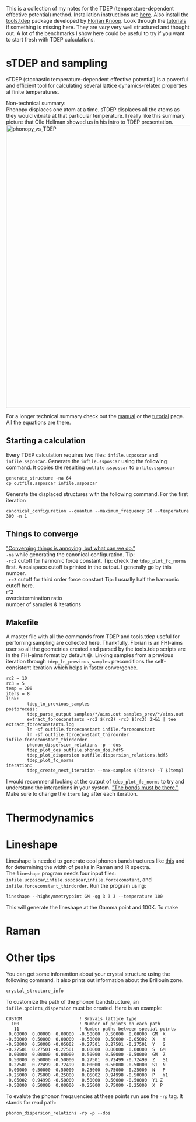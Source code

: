 This is a collection of my notes for the TDEP (temperature-dependent effective potential) method. Installation instructions are [here](). Also install the [tools.tdep]() package developed by [Florian Knoop](). 
Look through the [tutorials]() if something is missing here. They are _very_ very well structured and thought out. A lot of the benchmarks I show here could be useful to try if you want to start fresh with TDEP calculations.
  



# sTDEP and sampling

sTDEP (stochastic temperature-dependent effective potential) is a powerful and efficient tool for calculating several lattice dynamics-related properties at finite temperatures. 

Non-technical summary:  
Phonopy displaces one atom at a time. sTDEP displaces all the atoms as they would vibrate at that particular temperature. I really like this summary picture that Olle Hellman showed us in his intro to TDEP presentation. 
<img width="773" alt="phonopy_vs_TDEP" src="https://github.com/NU-CEM/Group_wiki/assets/49740967/400b97a3-6140-47b8-94b9-9736ed1f7cbb">


For a longer technical summary check out the [manual]() or the [tutorial]() page. All the equations are there.    

## Starting a calculation
Every TDEP calculation requires two files: `infile.ucposcar` and `infile.ssposcar`. Generate the `infile.ssposcar` using the following command. It copies the resulting `outfile.ssposcar` to `infile.ssposcar`
```
generate_structure -na 64
cp outfile.ssposcar infile.ssposcar
```
Generate the displaced structures with the following command. For the first iteration 
```
canonical_configuration --quantum --maximum_frequency 20 --temperature 300 -n 1
```

## Things to converge  
["Converging things is annoying, but what can we do."](https://github.com/tdep-developers/tdep-tutorials/tree/main/01_sampling/convergence)     
`-na` while generating the canonical configuration. Tip:     
`-rc2` cutoff for harmonic force constant. Tip: check the `tdep_plot_fc_norms` first. A realspace cutoff is printed in the output. I generally go by this number.         
`-rc3` cutoff for third order force constant Tip: I usually half the harmonic cutoff here.       
r^2   
overdetermination ratio         
number of samples & iterations        

## Makefile 
A master file with all the commands from TDEP and tools.tdep useful for perforning sampling are collected here. Thankfully, Florian is an FHI-aims user so all the geometries created and parsed by the tools.tdep scripts are in the FHI-aims format by default 😄. Linking samples from a previous iteration through `tdep_ln_previous_samples` preconditions the self-consistent iteration which helps in faster convergence.   
```
rc2 = 10
rc3 = 5
temp = 200
iters = 8
link:
        tdep_ln_previous_samples      
postprocess: 
        tdep_parse_output samples/*/aims.out samples_prev/*/aims.out
        extract_forceconstants -rc2 $(rc2) -rc3 $(rc3) 2>&1 | tee extract_forceconstants.log
        ln -sf outfile.forceconstant infile.forceconstant
        ln -sf outfile.forceconstant_thirdorder infile.forceconstant_thirdorder
        phonon_dispersion_relations -p --dos
        tdep_plot_dos outfile.phonon_dos.hdf5 
        tdep_plot_dispersion outfile.dispersion_relations.hdf5 
        tdep_plot_fc_norms
iteration:
        tdep_create_next_iteration --max-samples $(iters) -T $(temp)                    
```
I would recommend looking at the output of `tdep_plot_fc_norms` to try and understand the interactions in your system. ["The bonds must be there."]() Make sure to change the `iters` tag after each iteration. 

# Thermodynamics


# Lineshape

Lineshape is needed to generate cool phonon bandstructures like [this]() and for determining the width of peaks in Raman and IR spectra.   
The `lineshape` program needs four input files: `infile.ucposcar`,`infile.ssposcar`,`infile.forceconstant`, and `infile.forceconstant_thirdorder`. Run the program using:
```
lineshape --highsymmetrypoint GM -qg 3 3 3 --temperature 100 
```
This will generate the lineshape at the Gamma point and 100K. To make 

# Raman 

# Other tips
You can get some inforamtion about your crystal structure using the following command. It also prints out information about the Brillouin zone.  
```
crystal_structure_info
```
To customize the path of the phonon bandstructure, an `infile.qpoints_dispersion` must be created. Here is an example: 
```
CUSTOM                      ! Bravais lattice type
  100                       ! Number of points on each path
   11                       ! Number paths between special points
 0.00000  0.00000  0.00000  -0.50000  0.50000  0.00000  GM  X
-0.50000  0.50000  0.00000  -0.50000  0.50000 -0.05002  X   Y
-0.50000  0.50000 -0.05002  -0.27501  0.27501 -0.27501  Y   S
-0.27501  0.27501 -0.27501   0.00000  0.00000  0.00000  S  GM
 0.00000  0.00000  0.00000   0.50000  0.50000 -0.50000  GM  Z
 0.50000  0.50000 -0.50000   0.27501  0.72499 -0.72499  Z   S1
 0.27501  0.72499 -0.72499   0.00000  0.50000 -0.50000  S1  N
 0.00000  0.50000 -0.50000  -0.25000  0.75000 -0.25000  N   P
-0.25000  0.75000 -0.25000   0.05002  0.94998 -0.50000  P   Y1
 0.05002  0.94998 -0.50000   0.50000  0.50000 -0.50000  Y1 Z
-0.50000  0.50000  0.00000  -0.25000  0.75000 -0.25000  X  P
```
To evalute the phonon freqauencies at these points run use the `-rp` tag. It stands for read path: 
```
phonon_dispersion_relations -rp -p --dos
```
